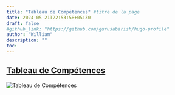 ```yaml
---
title: "Tableau de Compétences" #titre de la page
date: 2024-05-21T22:53:58+05:30
draft: false
#github_link: "https://github.com/gurusabarish/hugo-profile"
author: "William"
description: ""
toc: 
---
```


## [Tableau de Compétences](/images/Tableau/Tableau.png)
![Tableau de Compétences](/images/Tableau/Tableau.png "Tableau de Compétences")
